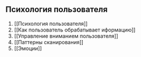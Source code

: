 ## Психология пользователя 

1.  [[Психология пользователя]]
2. [[Как пользователь обрабатывает иформацию]]
3. [[Управление вниманием пользователя]]
4. [[Паттерны сканирования]]
5. [[Эмоции]]